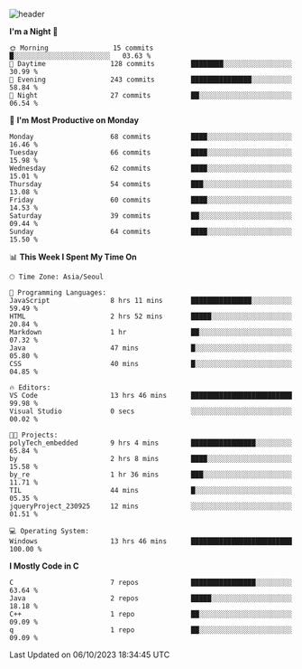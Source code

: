 
![header](https://capsule-render.vercel.app/api?type=slice&color=323C73&height=100&section=header&text=Hi!%20I'm%20Min-hee&fontSize=90&animation=twinkling&fontColor=D5C2EE)


<!--START_SECTION:waka-->
**I'm a Night 🦉** 

```text
🌞 Morning                15 commits          █░░░░░░░░░░░░░░░░░░░░░░░░   03.63 % 
🌆 Daytime                128 commits         ████████░░░░░░░░░░░░░░░░░   30.99 % 
🌃 Evening                243 commits         ███████████████░░░░░░░░░░   58.84 % 
🌙 Night                  27 commits          ██░░░░░░░░░░░░░░░░░░░░░░░   06.54 % 
```
📅 **I'm Most Productive on Monday** 

```text
Monday                   68 commits          ████░░░░░░░░░░░░░░░░░░░░░   16.46 % 
Tuesday                  66 commits          ████░░░░░░░░░░░░░░░░░░░░░   15.98 % 
Wednesday                62 commits          ████░░░░░░░░░░░░░░░░░░░░░   15.01 % 
Thursday                 54 commits          ███░░░░░░░░░░░░░░░░░░░░░░   13.08 % 
Friday                   60 commits          ████░░░░░░░░░░░░░░░░░░░░░   14.53 % 
Saturday                 39 commits          ██░░░░░░░░░░░░░░░░░░░░░░░   09.44 % 
Sunday                   64 commits          ████░░░░░░░░░░░░░░░░░░░░░   15.50 % 
```


📊 **This Week I Spent My Time On** 

```text
🕑︎ Time Zone: Asia/Seoul

💬 Programming Languages: 
JavaScript               8 hrs 11 mins       ███████████████░░░░░░░░░░   59.49 % 
HTML                     2 hrs 52 mins       █████░░░░░░░░░░░░░░░░░░░░   20.84 % 
Markdown                 1 hr                ██░░░░░░░░░░░░░░░░░░░░░░░   07.32 % 
Java                     47 mins             █░░░░░░░░░░░░░░░░░░░░░░░░   05.80 % 
CSS                      40 mins             █░░░░░░░░░░░░░░░░░░░░░░░░   04.85 % 

🔥 Editors: 
VS Code                  13 hrs 46 mins      █████████████████████████   99.98 % 
Visual Studio            0 secs              ░░░░░░░░░░░░░░░░░░░░░░░░░   00.02 % 

🐱‍💻 Projects: 
polyTech_embedded        9 hrs 4 mins        ████████████████░░░░░░░░░   65.84 % 
by                       2 hrs 8 mins        ████░░░░░░░░░░░░░░░░░░░░░   15.58 % 
by_re                    1 hr 36 mins        ███░░░░░░░░░░░░░░░░░░░░░░   11.71 % 
TIL                      44 mins             █░░░░░░░░░░░░░░░░░░░░░░░░   05.35 % 
jqueryProject_230925     12 mins             ░░░░░░░░░░░░░░░░░░░░░░░░░   01.51 % 

💻 Operating System: 
Windows                  13 hrs 46 mins      █████████████████████████   100.00 % 
```

**I Mostly Code in C** 

```text
C                        7 repos             ████████████████░░░░░░░░░   63.64 % 
Java                     2 repos             █████░░░░░░░░░░░░░░░░░░░░   18.18 % 
C++                      1 repo              ██░░░░░░░░░░░░░░░░░░░░░░░   09.09 % 
q                        1 repo              ██░░░░░░░░░░░░░░░░░░░░░░░   09.09 % 
```




 Last Updated on 06/10/2023 18:34:45 UTC
<!--END_SECTION:waka-->










<!-- 깃허브 프로필 스탯 오류 https://80000coding.oopy.io/c4235590-9033-49b3-943c-f8b6c1bfbc36 --!>

 <!--
**Minhee713/Minhee713** is a ✨ _special_ ✨ repository because its `README.md` (this file) appears on your GitHub profile.

Here are some ideas to get you started:

- 🔭 I’m currently working on ...
- 🌱 I’m currently learning ...
- 👯 I’m looking to collaborate on ...
- 🤔 I’m looking for help with ...
- 💬 Ask me about ...
- 📫 How to reach me: ...
- 😄 Pronouns: ...
- ⚡ Fun fact: ...
-->
